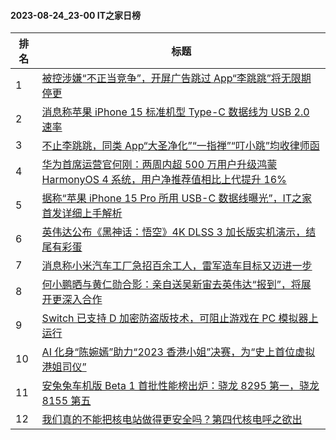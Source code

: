 #### 2023-08-24_23-00  IT之家日榜

| 排名 | 标题|
| --- | ---|
| 1 | [被控涉嫌“不正当竞争”，开屏广告跳过 App“李跳跳”将无限期停更](https://www.ithome.com/0/714/446.htm) |
| 2 | [消息称苹果 iPhone 15 标准机型 Type-C 数据线为 USB 2.0 速率](https://www.ithome.com/0/714/502.htm) |
| 3 | [不止李跳跳，同类 App“大圣净化”“一指禅”“叮小跳”均收律师函](https://www.ithome.com/0/714/500.htm) |
| 4 | [华为首席运营官何刚：两周内超 500 万用户升级鸿蒙 HarmonyOS 4 系统，用户净推荐值相比上代提升 16%](https://www.ithome.com/0/714/442.htm) |
| 5 | [据称“苹果 iPhone 15 Pro 所用 USB-C 数据线曝光”，IT之家首发详细上手解析](https://www.ithome.com/0/714/649.htm) |
| 6 | [英伟达公布《黑神话：悟空》4K DLSS 3 加长版实机演示，结尾有彩蛋](https://www.ithome.com/0/714/428.htm) |
| 7 | [消息称小米汽车工厂急招百余工人，雷军造车目标又迈进一步](https://www.ithome.com/0/714/455.htm) |
| 8 | [何小鹏晒与黄仁勋合影：亲自送吴新宙去英伟达“报到”，将展开更深入合作](https://www.ithome.com/0/714/536.htm) |
| 9 | [Switch 已支持 D 加密防盗版技术，可阻止游戏在 PC 模拟器上运行](https://www.ithome.com/0/714/463.htm) |
| 10 | [AI 化身“陈婉嫣”助力“2023 香港小姐”决赛，为“史上首位虚拟港姐司仪”](https://www.ithome.com/0/714/634.htm) |
| 11 | [安兔兔车机版 Beta 1 首批性能榜出炉：骁龙 8295 第一，骁龙 8155 第五](https://www.ithome.com/0/714/645.htm) |
| 12 | [我们真的不能把核电站做得更安全吗？第四代核电呼之欲出](https://www.ithome.com/0/714/538.htm) |
